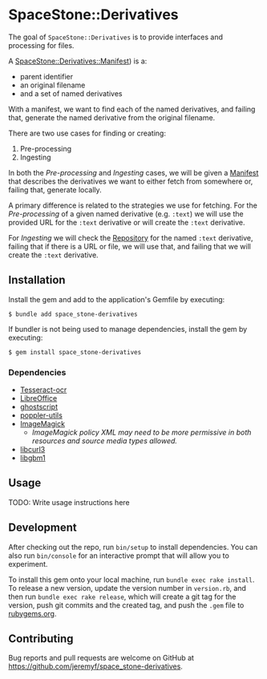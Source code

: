 # SpaceStone::Derivatives

The goal of `SpaceStone::Derivatives` is to provide interfaces and processing for files.

A [SpaceStone::Derivatives::Manifest](./lib/space_stone/derivatives/manifest.rb)) is a:

- parent identifier
- an original filename
- and a set of named derivatives

With a manifest, we want to find each of the named derivatives, and failing that, generate the named derivative from the original filename.

There are two use cases for finding or creating:

1. Pre-processing
2. Ingesting

In both the *Pre-processing* and *Ingesting* cases, we will be given a [Manifest](./lib/space_stone/derivatives/manifest.rb) that describes the derivatives we want to either fetch from somewhere or, failing that, generate locally.

A primary difference is related to the strategies we use for fetching.  For the *Pre-processing* of a given named derivative (e.g. `:text`) we will use the provided URL for the `:text` derivative or will create the `:text` derivative.

For *Ingesting* we will check the [Repository](./lib/space_stone/derivatives/repository.rb) for the named `:text` derivative, failing that if there is a URL or file, we will use that, and failing that we will create the `:text` derivative.

## Installation

Install the gem and add to the application's Gemfile by executing:

    $ bundle add space_stone-derivatives

If bundler is not being used to manage dependencies, install the gem by executing:

    $ gem install space_stone-derivatives

### Dependencies

  * [Tesseract-ocr](https://github.com/tesseract-ocr/)
  * [LibreOffice](https://www.libreoffice.org/)
  * [ghostscript](https://www.ghostscript.com/)
  * [poppler-utils](https://poppler.freedesktop.org/)
  * [ImageMagick](https://github.com/ImageMagick/ImageMagick6)
    - _ImageMagick policy XML may need to be more permissive in both resources and source media types allowed._
  * [libcurl3](https://packages.ubuntu.com/search?keywords=libcurl3)
  * [libgbm1](https://packages.debian.org/sid/libgbm1)

## Usage

TODO: Write usage instructions here

## Development

After checking out the repo, run `bin/setup` to install dependencies. You can also run `bin/console` for an interactive prompt that will allow you to experiment.

To install this gem onto your local machine, run `bundle exec rake install`. To release a new version, update the version number in `version.rb`, and then run `bundle exec rake release`, which will create a git tag for the version, push git commits and the created tag, and push the `.gem` file to [rubygems.org](https://rubygems.org).

## Contributing

Bug reports and pull requests are welcome on GitHub at https://github.com/jeremyf/space_stone-derivatives.
